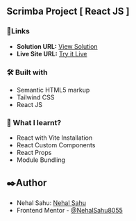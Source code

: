 ## Scrimba Project [ React JS ]

### 🔗Links

- **Solution URL:** [View Solution](https://github.com/NehalSahu8055/Code_Alpha/tree/master/Code_Alpha_Temperature-Converter-Website)
- **Live Site URL:** [Try it Live](https://temp-converter-nehal.netlify.app/)

### 🛠️ Built with

- Semantic HTML5 markup
- Tailwind CSS
- React JS

### 📜 What I learnt?
- React with Vite Installation
- React Custom Components
- React Props
- Module Bundling

## ✒️Author

- Nehal Sahu: [Nehal Sahu](https://github.com/NehalSahu8055)
- Frontend Mentor - [@NehalSahu8055](https://www.frontendmentor.io/profile/NehalSahu8055)

